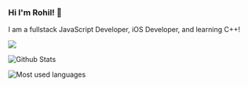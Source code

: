 ### Hi I'm Rohil! 👋

I am a fullstack JavaScript Developer, iOS Developer, and learning C++!




![](https://komarev.com/ghpvc/?username=rohilpatel1&color=red)

![Github Stats](https://github-readme-stats.vercel.app/api?username=rohilpatel1&count_private=true&theme=blueberry&show_icons=true&include_all_commits=true)

![Most used languages](https://github-readme-stats.vercel.app/api/top-langs?username=rohilpatel1&theme=merko) 
